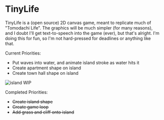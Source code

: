 TinyLife
========
TinyLife is a (open source) 2D canvas game, meant to replicate much of "Tomodachi Life".
The graphics will be much simpler (for many reasons), and I doubt I'll get text-to-speech into the game (ever), but that's alright.
I'm doing this for fun, so I'm not hard-pressed for deadlines or anything like that.

Current Priorities:
- Put waves into water, and animate island stroke as water hits it
- Create apartment shape on island
- Create town hall shape on island

![island WIP](https://hostr.co/file/TM0ii4ukezqc/tinylife.png)

Completed Priorities:
- ~~Create island shape~~
- ~~Create game loop~~
- ~~Add grass and cliff onto island~~
